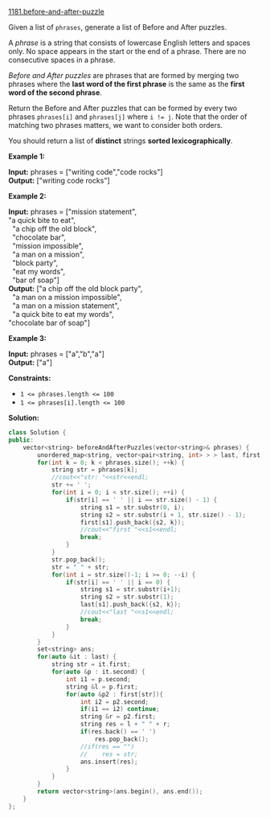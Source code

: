 [1181.before-and-after-puzzle](https://leetcode.com/problems/before-and-after-puzzle/)  

Given a list of `phrases`, generate a list of Before and After puzzles.

A _phrase_ is a string that consists of lowercase English letters and spaces only. No space appears in the start or the end of a phrase. There are no consecutive spaces in a phrase.

_Before and After puzzles_ are phrases that are formed by merging two phrases where the **last word of the first phrase** is the same as the **first word of the second phrase**.

Return the Before and After puzzles that can be formed by every two phrases `phrases[i]` and `phrases[j]` where `i != j`. Note that the order of matching two phrases matters, we want to consider both orders.

You should return a list of **distinct** strings **sorted lexicographically**.

**Example 1:**

  
**Input:** phrases = \["writing code","code rocks"\]  
**Output:** \["writing code rocks"\]  

**Example 2:**

  
**Input:** phrases = \["mission statement",  
                  "a quick bite to eat",  
                  "a chip off the old block",  
                  "chocolate bar",  
                  "mission impossible",  
                  "a man on a mission",  
                  "block party",  
                  "eat my words",  
                  "bar of soap"\]  
**Output:** \["a chip off the old block party",  
         "a man on a mission impossible",  
         "a man on a mission statement",  
         "a quick bite to eat my words",  
         "chocolate bar of soap"\]  

**Example 3:**

  
**Input:** phrases = \["a","b","a"\]  
**Output:** \["a"\]  

**Constraints:**

*   `1 <= phrases.length <= 100`
*   `1 <= phrases[i].length <= 100`  



**Solution:**  

```cpp
class Solution {
public:
    vector<string> beforeAndAfterPuzzles(vector<string>& phrases) {
        unordered_map<string, vector<pair<string, int> > > last, first;
        for(int k = 0; k < phrases.size(); ++k) {
            string str = phrases[k];
            //cout<<"str: "<<str<<endl;
            str += ' ';
            for(int i = 0; i < str.size(); ++i) {
                if(str[i] == ' ' || i == str.size() - 1) {
                    string s1 = str.substr(0, i);
                    string s2 = str.substr(i + 1, str.size() - 1);
                    first[s1].push_back({s2, k});
                    //cout<<"first "<<s1<<endl;
                    break;
                }
            }
            str.pop_back();
            str = " " + str;
            for(int i = str.size()-1; i >= 0; --i) {
                if(str[i] == ' ' || i == 0) {
                    string s1 = str.substr(i+1); 
                    string s2 = str.substr(1);
                    last[s1].push_back({s2, k});
                    //cout<<"last "<<s1<<endl;
                    break;
                }
            }
        }
        set<string> ans;
        for(auto &it : last) {
            string str = it.first;
            for(auto &p : it.second) {
                int i1 = p.second;
                string &l = p.first;
                for(auto &p2 : first[str]){
                    int i2 = p2.second;
                    if(i1 == i2) continue;
                    string &r = p2.first;
                    string res = l + " " + r;
                    if(res.back() == ' ')
                        res.pop_back();
                    //if(res == "")
                    //    res = str;
                    ans.insert(res);
                }
            }
        }
        return vector<string>(ans.begin(), ans.end());
    }
};
```
      